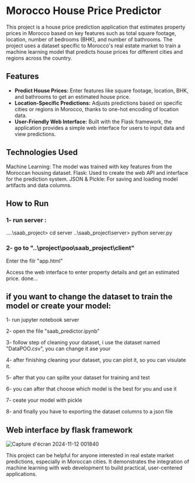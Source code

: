 # Morocco House Price Predictor
This project is a house price prediction application that estimates property prices in Morocco based on key features such as total square footage, location, number of bedrooms (BHK), and number of bathrooms. The project uses a dataset specific to Morocco's real estate market to train a machine learning model that predicts house prices for different cities and regions across the country.

## Features
- **Predict House Prices:** Enter features like square footage, location, BHK, and bathrooms to get an estimated house price.
- **Location-Specific Predictions:** Adjusts predictions based on specific cities or regions in Morocco, thanks to one-hot encoding of location data.
- **User-Friendly Web Interface:** Built with the Flask framework, the application provides a simple web interface for users to input data and view predictions.
## Technologies Used
Machine Learning: The model was trained with key features from the Moroccan housing dataset.
Flask: Used to create the web API and interface for the prediction system.
JSON & Pickle: For saving and loading model artifacts and data columns.
## How to Run
### 1- run server :
..\..\saab_project> cd server
..\saab_project\server> python server.py

### 2- go to "..\project\poo\saab_project\client"
Enter the filr "app.html"

Access the web interface to enter property details and get an estimated price.
done...

## if you want to change the dataset to train the model or create your model:

1- run jupyter notebook server

2- open the file "saab_predictor.ipynb"

3- follow step of cleaning your dataset, i use the dataset named "DataPOO.csv", you can change it ase your

4- after finishing cleaning your dataset, you can plot it, so you can visulate it.

5- after that you can spilte your dataset for training and test

6- you can after that choose which model is the best for you and use it 

7- ceate your model with pickle

8- and finally you have to exporting the dataset columns to a json file 

## Web interface by flask framework

![Capture d'écran 2024-11-12 001840](https://github.com/user-attachments/assets/37367fd1-8955-43ed-b645-9d8e82469818)


This project can be helpful for anyone interested in real estate market predictions, especially in Moroccan cities. It demonstrates the integration of machine learning with web development to build practical, user-centered applications.
